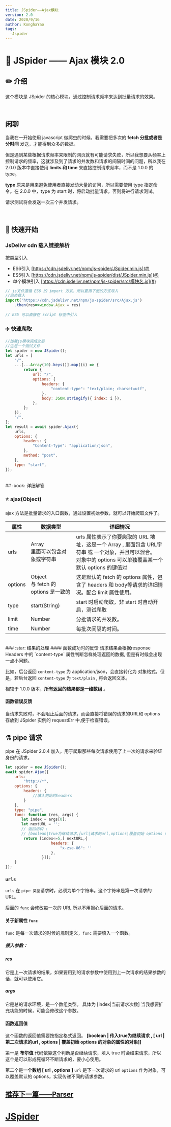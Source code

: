 ```yaml
---
title: JSpider——Ajax模块
version: 2.0
date: 2020/9/16
author: KonghaYao
tags:
  -Jspider
---
```


# :book: JSpider —— Ajax 模块 2.0

## :pencil2: 介绍
这个模块是 JSpider 的核心模块，通过控制请求频率来达到批量请求的效果。

<br>

## 闲聊
当我在一开始使用 javascript 做爬虫的时候，我需要把多次的 **fetch 分批或者是分时间** 发送，才能得到众多的数据。

但是遇到某些根据请求频率来限制的网页就有可能请求失败，所以我想要从频率上控制请求的频率，这就涉及到了请求的并发数和请求的间隔时间的问题，所以我在 2.0.0 版本中直接使用 **limits 和 time** 来直接控制请求频率，而不是 1.0.0 的 type。

**type** 原来是用来避免使用者直接发动大量的访问，所以需要使用 type 指定命令。在 2.0.0 中，type 为 start 时，将启动批量请求，否则将进行请求测试。

请求测试将会发送一次三个并发请求。

<br>

## :hammer: 快速开始
### JsDelivr cdn 载入链接解析
按类型引入 
- ES6引入 [https://cdn.jsdelivr.net/npm/js-spider/JSpider.min.js](#)
- ES5引入 [https://cdn.jsdelivr.net/npm/js-spider/dist/JSpider.min.js](#)
- 单个模块引入 [https://cdn.jsdelivr.net/npm/js-spider/src/模块名.js](#)

```js
// js文件遵循 ES6 的 import 方式，所以要用下面的方式导入
//动态载入
import('https://cdn.jsdelivr.net/npm/js-spider/src/Ajax.js')
    .then(res=>window.Ajax = res)
    
// ES5 可以直接在 script 标签中引入
```

### :airplane: 快速爬取

```js
//加载js模块完成之后
//这是一个测试文件
let spider = new JSpider();
let urls = [
    "/",
    ...[...Array(10).keys()].map((i) => {
        return {
            url: "/",
            options: {
                headers: {
                    "content-type": "text/plain; charset=utf",
                },
                body: JSON.stringify({ index: i }),
            },
        };
    }),
    "/",
];
let result = await spider.Ajax({
    urls,
    options: {
        headers: {
            "Content-Type": "application/json",
        },
        method: "post",
    },
    type: "start",
});
```
<br>
## :book: 详细解答

### :star: ajax(Object)

ajax 方法是批量请求的入口函数，通过设置初始参数，就可以开始爬取文件了。

| 属性    | 数据类型                                                     | 详细情况                                                     |
| ------- | ------------------------------------------------------------ | ------------------------------------------------------------ |
| urls    | Array<br />里面可以包含对象或字符串 | urls 属性表示了你要爬取的 URL 地址，这是一个 Array , 里面包含 URL字符串 或 一个对象，并且可以混合。<br />对象中的 options 可以单独覆盖某一个默认 options 的键值对 |
| options | Object <br /> 与 fetch 的 options 是一致的                     | 这是默认的 fetch 的 options 属性，包含了 headers 和 body等请求的详细情况。配合 limit 属性使用。 |
| type    | start(String)                     | start 时启动爬取，非 start 时自动开启，测试爬取 |
| limit   | Number                                                       | 分批请求的并发数。     |
| time    | Number                                                       | 每批次间隔的时间。             |



<br>
### :star: 结果的处理
#### 函数成功时的反馈
请求结果会根据response Headers 中的 `content-type` 属性判断怎样处理返回的数据, 但是有时候会出现一点小问题。

比如，后台返回 `content-type` 为 application/json，会直接转化为 对象格式，但是，若后台返回 `content-type` 为 `text/plain` , 将会返回文本。

相较于 1.0.0 版本，**所有返回的结果都是一维数组** 。

#### 函数错误反馈
当请求失败时，不会阻止后面的请求，而会直接将错误的请求的URL和 options 存放到 JSpider 实例的 requestErr 中,便于检查错误。


## ​:alembic:​ pipe 请求
pipe 在 JSpider 2.0.4 加入，用于爬取那些每次请求使用了上一次的请求来验证身份的请求。

```js
let spider = new JSpider();
await spider.Ajax({
    urls:
        "http://*",
    options: {
        headers: {
            //填入初始的headers
        }
    },
    type: "pipe",
    func: function (res, args) {
       let index = args[0];
       let nextURL = '';
       // 返回结构 :
       // [boolean|true为继续请求,[url|请求的url,options|覆盖初始 options 的对象]]
        return [index<=5,[ nextURL,{
                    headers: {
                        "x-zse-86": ''
                    },
                }]];
    }
});
```
### `urls`
`urls` 在 `pipe 类型`请求时，必须为单个字符串。这个字符串是第一次请求的 URL。

后面的 `func` 会修改每一次的 URL 所以不用担心后面的请求。 
#### 关于新属性 `func`
`func` 是每一次请求的时候的规则定义，`func` 需要填入一个函数。
##### 接入参数：
##### res 
它是上一次请求的结果，如果要用到的请求参数中使用到上一次请求的结果参数的话，就可以使用它。
##### args 
它是总的请求环境，是一个数组类型。
具体为 [index|当前请求次数]
当我想要扩充功能的时候，可能会修改这个参数。

#### 函数返回值
这个函数的返回值需要按指定格式返回。
**[boolean | 传入true为继续请求 , [ url | 第二次请求的url , options | 覆盖初始 options 的对象的属性的对象]]**

第一是 **布尔值**
代码依靠这个判断是否继续请求，填入 true 时会结束请求，所以这个是可以形成死循环不断请求的，要小心使用。

第二个是**一个数组 [ url , options ]**
`url` 是下一次请求的 url
`options` 作为对象，可以覆盖默认的 options，实现传递不同的请求参数。


## [推荐下一篇——Parser](./Parser.md)
# [JSpider](../JSpider.md)